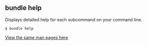 ## bundle help

Displays detailed help for each subcommand on your command line.

```
$ bundle help
```

[View the same man pages here](./man/bundle.1.html)
